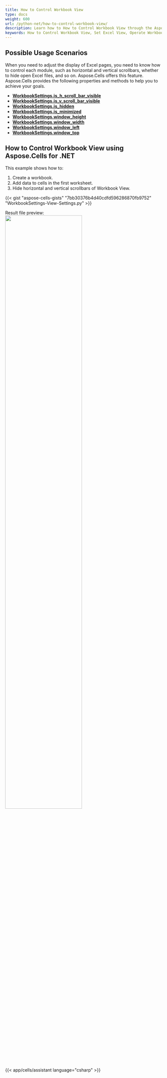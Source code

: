 ```yaml
---
title: How to Control Workbook View
type: docs
weight: 600
url: /python-net/how-to-control-workbook-view/
description: Learn how to How to Control Workbook View through the Aspose.Cells for Python via .NET API.
keywords: How to Control Workbook View, Set Excel View, Operate Workbook View, Set Workbook View, Control Excel View. 
---
```


## **Possible Usage Scenarios**
When you need to adjust the display of Excel pages, you need to know how to control each module, such as horizontal and vertical scrollbars, whether to hide open Excel files, and so on. Aspose.Cells offers this feature. Aspose.Cells provides the following properties and methods to help you to achieve your goals.

- [**WorkbookSettings.is_h_scroll_bar_visible**](https://reference.aspose.com/cells/python-net/aspose.cells/workbooksettings/is_h_scroll_bar_visible/)
- [**WorkbookSettings.is_v_scroll_bar_visible**](https://reference.aspose.com/cells/python-net/aspose.cells/workbooksettings/is_v_scroll_bar_visible/)
- [**WorkbookSettings.is_hidden**](https://reference.aspose.com/cells/python-net/aspose.cells/workbooksettings/is_hidden/)
- [**WorkbookSettings.is_minimized**](https://reference.aspose.com/cells/python-net/aspose.cells/workbooksettings/is_minimized/)
- [**WorkbookSettings.window_height**](https://reference.aspose.com/cells/python-net/aspose.cells/workbooksettings/window_height/)
- [**WorkbookSettings.window_width**](https://reference.aspose.com/cells/python-net/aspose.cells/workbooksettings/window_width/)
- [**WorkbookSettings.window_left**](https://reference.aspose.com/cells/python-net/aspose.cells/workbooksettings/window_left/)
- [**WorkbookSettings.window_top**](https://reference.aspose.com/cells/python-net/aspose.cells/workbooksettings/window_top/)

## **How to Control Workbook View using Aspose.Cells for .NET**
This example shows how to:

1. Create a workbook.
1. Add data to cells in the first worksheet.
1. Hide horizontal and vertical scrollbars of Workbook View.

{{< gist "aspose-cells-gists" "7bb30376b4d40cdfd596286870fb9752" "WorkbookSettings-View-Settings.py" >}}

Result file preview:
<br>
<image src="result.png" width="70%" />

{{< app/cells/assistant language="csharp" >}}
